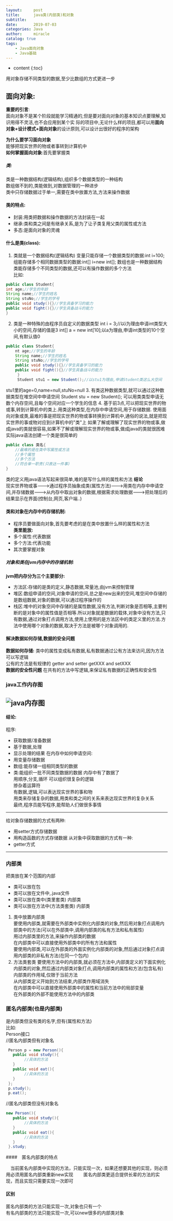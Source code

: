 ```yaml
---
layout:     post
title:      java类(内部类)和对象
subtitle:   
date:       2019-07-03
categories: Java
author:     miracle
catalog: true
tags:
    - Java面向对象
    - Java基础
---
```


* content
{:toc}

用对象存储不同类型的数据,至少比数组的方式更进一步  
## 面向对象:  
**重要的引言**:   
面向对象不是某个阶段就能学习精通的,但是要对面向对象的基本知识点要理解,知识用得不灵活,也不会应用到某个实	际的项目中,无论什么样的项目,都可以用**面向对象+设计模式+面向对象**的设计原则,可以设计出很好的程序的架构   

**为什么要学习面向对象**  
能够把现实世界的物或者事转到计算机中  
**如何掌握面向对象**:首先要掌握类  

##### 类:
类是一种数据结构(逻辑结构),组织多个数据类型的一种结构  
数组做不到的,类能做到,对数据管理的一种进步  
类中只存储数据过于单一,需要在类中放置方法,方法来操作数据  

#### 类的特点:
* 封装:用类把数据和操作数据的方法封装在一起
* 继承:类和类之间是有继承关系,是为了让子类复用父类的属性或方法
* 多态:是面向对象的灵魂

#### 什么是类(class):
1. 类就是一个数据结构(逻辑结构)
变量只能存储一个数据类型的数据:int i=100;  
组能存储多个相同数据类型的数据:int[] i=new int[]; 数组也是一种数据结构  
类能存储多个不同类型的数据,还可以有操作数据的多个方法  
比如:
	 	
```java
public class Student{
int age;//学生的年龄
String name;//学生的姓名
String stuNo;//学生的学号
public void study(){}//学生具备学习的能力
public void fight(){}//学生具备战斗的能力
}
```	 	
	 	
2. 类是一种特殊的由程序员自定义的数据类型
int i = 3;//以i为理由申请int类型大小的空间,存储的值是3 
int[] a = new int[10];以a为理由,申请int类型的10个空间,有默认值0 
	 
```java
public class Student{
	nt age;//学生的年龄
	String name;//学生的姓名
	String stuNo;//学生的学号
	public void study(){}//学生具备学习的能力
	public void fight(){}//学生具备战斗的能力
	 }
	 Student stu1 = new Student();//以stu1为理由,申请Student类这么大空间
```
		
stu1里的age=0,name=null,stuNo=null
3. 有类这种数据类型,就可以通过这种数据类型在堆空间中申请空间
 Student stu = new Student(); 
 可以用类类型申请无数个内存空间,且每个空间对应一个学生的信息 
4. 基于前3点,可以把现实世界的物或事,转到计算机中的类上.用类这种类型,在内存中申请空间,用于存储数据.
使用面向对象或类,最难的事是把现实世界的物或事转换到计算机中,通俗的说法,就是把现实世界的事或物对应到计算机中的"类"上 
如果了解或理解了现实世界的物或事,做成java的类就很容易,如果不了解或理解现实世界的物或事,做成java的类就很困难  
实际java语法创建一个类是很简单的
```java
public class 类名{
	//最难的是在类中写属性或方法
	//多个属性
	//多个方法
	//符合单一职责(只表达一件事)
}
```
类的定义用java语法写起来很简单,难的是写什么样的属性和方法
**结论**  
现实世界物或事--->通过程序员抽象成类(属性方法)--->用类在内存中申请空间,并存储数据--->从内存中取出对象的数据,根据需求处理数据--->把处理后的结果显示在界面(控制台,网页,客户端..)
#### 类和对象在内存中的存储机制:
* 程序员要做面向对象,首先要考虑的是在类中放置什么样的属性和方法  
**类里能放:**
* 多个属性:代表数据
* 多个方法:代表功能
* 其次要掌握对象
##### 对象和类在jvm内存中的存储机制:
**jvm把内存分为三个主要部分:**
- 方法区:存储的是类的定义,静态数据,常量池,由jvm来控制管理
- 堆区:数组申请的空间,对象申请的空间,总之是new出来的空间,堆空间中存储的是数组数据,对象的数据,可以通过程序操作的
- 栈区:堆中的对象空间中存储的是属性数据,没有方法,判断对象是否相等,主要判断的是对象中的属性值是否相等.所以对象就是数据的载体,对象中没有方法,只有数据,通过对象打点调用方法,使用上使用的是方法区中的类定义里的方法.方法中使用哪个对象的数据,取决于方法是被哪个对象调用的.

#### 解决数据如何存储,数据的安全问题
**数据如何存储:**
类中的属性变成私有数据,私有数据通过公有方法来访问,因为方法可以写逻辑  
公有的方法是有规律的 getter and setter     getXXX and setXXX  
**数据的安全性问题**
在共有的方法中写逻辑,来保证私有数据的正确性和安全性  

### java工作内存图
![java内存图](https://github.com/1877551230/1877551230.github.io/blob/master/img/javaNC.png?raw=true)
---
#### 结论:  
程序:  
* 获取数据/准备数据
* 基于数据,处理
* 显示处理的结果
在内存中如何申请空间:  
* 用变量存储数据
* 数组:能存储一组相同类型的数据
* 类:能组织一批不同类型数据的数据
内存中有了数据了  
用顺序,分支,循环  可以组织很复杂的逻辑  
掺杂着运算符  
有数据,逻辑,可以表达现实世界的事和物  
用类来存储复杂的数据,用类和类之间的关系来表达现实世界的复杂关系  
最终,程序员能写程序,能帮助人们做很多事情

---

给对象存储数据的方式有两种:
* 用setter方式存储数据
* 用构造函数的方式存储数据
从对象中获取数据的方式有一种:  
* getter方式

***

### 内部类

 把类放在某个范围的内部  
  * 类可以放在包
  * 类可以放在文件中,.java文件
  * 类可以放在类中(类里套类)        内部类
  * 类可以放在方法中(方法类套类)      内部类

1. 类中放置内部类  
要使用内部类,就需要在外部类中实例化内部类的对象,然后用对象打点调用内部类中的方法(可以在外部类中,调用内部类的私有方法和私有属性)  
用过内部类里的方法,来操作内部类的数据  
在内部类中可以直接使用外部类中的所有方法和属性  
要使用内部类,可以在外部类的外面实例化内部类的对象,然后通过对象打点调用内部类的非私有方法(在同一个包内)
2. 方法类套类
要使用方法中的内部类,就必须在方法中,内部类定义的下面实例化内部类的对象,然后通过内部类对象打点,调用内部类的属性和方法(包含私有)  
内部类的作用域,仅限于当前方法  
从内部类定义开始到方法结束,内部类作用域消失  
在内部类中可以直接使用外部类中的属性和当前方法中的局部变量  
在外部类的外部不能使用方法中的内部类

### 匿名内部类(也是内部类)

是内部类但没有类的名字,但有{属性和方法}  
比如:  
 Person接口  
 //匿名内部类但有对象名
 
```java
 Person p = new Person(){
   public void study(){
		//具体的方法   
   }
   public void eat(){
		//具体的方法
   }
 };
 p.study();
 p.eat();
```
 
//匿名内部类但没有对象名

```java
new Person(){
   public void study(){
		//具体的方法   
   }
   public void eat(){
		//具体的方法
   }
 }.study;
```

####　匿名内部类的特点

　当前匿名内部类中实现的方法，只能实现一次，如果还想要其他的实现，则必须用必须用匿名内部类重新new实现　　
匿名内部类更适合提供长辈的方法的实现，而且实现只需要实现一次即可　　

#### 区别

匿名内部类的方法只能实现一次,对象也只有一个  
有名内部类的方法只能实现一次,可以new很多的内部类对象
 
 